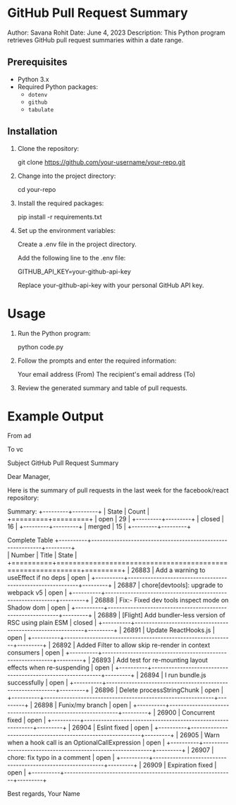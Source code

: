 # GitHub Pull Request Summary

Author: Savana Rohit
Date: June 4, 2023 
Description: This Python program retrieves GitHub pull request summaries within a date range.

## Prerequisites

- Python 3.x
- Required Python packages:
    - `dotenv`
    - `github`
    - `tabulate`

## Installation

1. Clone the repository:

    git clone https://github.com/your-username/your-repo.git

2. Change into the project directory:

    cd your-repo

3. Install the required packages:

    pip install -r requirements.txt

4. Set up the environment variables:

    Create a .env file in the project directory.

    Add the following line to the .env file:

    GITHUB_API_KEY=your-github-api-key

    Replace your-github-api-key with your personal GitHub API key.

# Usage

1. Run the Python program:

    python code.py

2. Follow the prompts and enter the required information:

    Your email address (From)
    The recipient's email address (To)

3. Review the generated summary and table of pull requests.

# Example Output

From ad

To vc

Subject GitHub Pull Request Summary



Dear Manager,

Here is the summary of pull requests in the last week for the facebook/react repository:

Summary:
+---------+---------+
| State   |   Count |
+=========+=========+
| open    |      29 |
+---------+---------+
| closed  |      16 |
+---------+---------+
| merged  |      15 |
+---------+---------+

Complete Table
+----------+------------------------------------------------------------+---------+     
|   Number | Title                                                      | State   |     
+==========+============================================================+=========+
|    26883 | Add a warning to useEffect if no deps                      | open    |
+----------+------------------------------------------------------------+---------+
|    26887 | chore[devtools]: upgrade to webpack v5                     | open    |
+----------+------------------------------------------------------------+---------+
|    26888 | Fix:- Fixed dev tools inspect mode on Shadow dom           | open    |
+----------+------------------------------------------------------------+---------+
|    26889 | [Flight] Add bundler-less version of RSC using plain ESM   | closed  |
+----------+------------------------------------------------------------+---------+
|    26891 | Update ReactHooks.js                                       | open    |
+----------+------------------------------------------------------------+---------+
|    26892 | Added Filter to allow skip re-render in context consumers  | open    |
+----------+------------------------------------------------------------+---------+
|    26893 | Add test for re-mounting layout effects when re-suspending | open    |
+----------+------------------------------------------------------------+---------+
|    26894 | I run bundle.js successfully                               | open    |
+----------+------------------------------------------------------------+---------+
|    26896 | Delete processStringChunk                                  | open    |
+----------+------------------------------------------------------------+---------+
|    26898 | Funix/my branch                                            | open    |
+----------+------------------------------------------------------------+---------+
|    26900 | Concurrent fixed                                           | open    |
+----------+------------------------------------------------------------+---------+
|    26904 | Eslint fixed                                               | open    |
+----------+------------------------------------------------------------+---------+
|    26905 | Warn when a hook call is an OptionalCallExpression         | open    |
+----------+------------------------------------------------------------+---------+
|    26907 | chore: fix typo in a comment                               | open    |
+----------+------------------------------------------------------------+---------+
|    26909 | Expiration fixed                                           | open    |
+----------+------------------------------------------------------------+---------+

Best regards,
Your Name